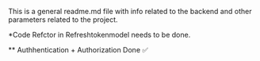 This is a general readme.md file with info related to the backend and other parameters related to the project.


*Code Refctor in Refreshtokenmodel needs to be done.

** Authhentication + Authorization Done ✅